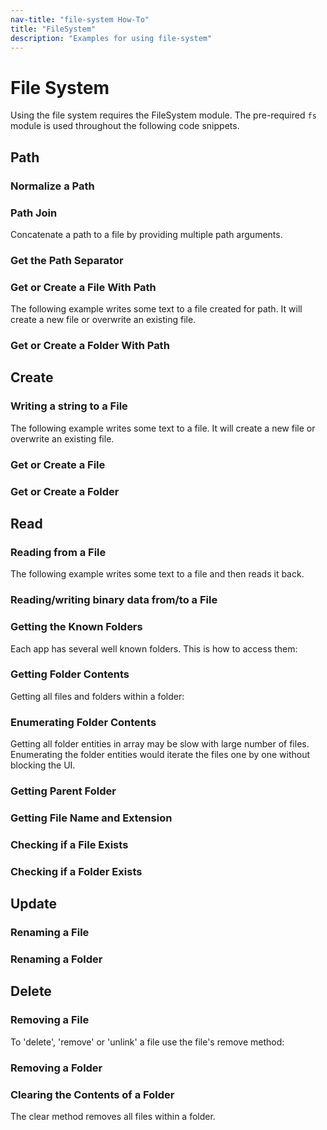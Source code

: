 ```yaml
---
nav-title: "file-system How-To"
title: "FileSystem"
description: "Examples for using file-system"
---
```

# File System
Using the file system requires the FileSystem module.
<snippet id='file-system-require'/>
The pre-required `fs` module is used throughout the following code snippets.
## Path
### Normalize a Path
<snippet id='file-system-normalize'/>

### Path Join
Concatenate a path to a file by providing multiple path arguments.
<snippet id='file-system-multiple-args'/>

### Get the Path Separator
<snippet id='file-system-separator'/>

### Get or Create a File With Path
The following example writes some text to a file created for path.
It will create a new file or overwrite an existing file.
<snippet id='file-system-create'/>

### Get or Create a Folder With Path
<snippet id='file-system-create-folder'/>

## Create
### Writing a string to a File
The following example writes some text to a file.
It will create a new file or overwrite an existing file.
<snippet id='file-system-write-string'/>

### Get or Create a File
<snippet id='file-system-create-file'/>

### Get or Create a Folder
<snippet id='file-system-get-folder'/>

## Read
### Reading from a File
The following example writes some text to a file and then reads it back.
<snippet id='file-system-example-text'/>

### Reading/writing binary data from/to a File
<snippet id='file-system-read-binary'/>

### Getting the Known Folders
Each app has several well known folders. This is how to access them:
<snippet id='file-system-known-folders'/>

### Getting Folder Contents
Getting all files and folders within a folder:
<snippet id='file-system-folders-content'/>

### Enumerating Folder Contents
Getting all folder entities in array may be slow with large number of files.
Enumerating the folder entities would iterate the files one by one without blocking the UI.
<snippet id='file-system-enum-content'/>

### Getting Parent Folder
<snippet id='file-system-parent'/>

### Getting File Name and Extension
<snippet id='file-system-extension'/>

### Checking if a File Exists
<snippet id='file-system-fileexists'/>

### Checking if a Folder Exists
<snippet id='file-system-folderexists'/>

## Update
### Renaming a File
<snippet id='file-system-renaming'/>

### Renaming a Folder
<snippet id='file-system-renaming-folder'/>

## Delete
### Removing a File
To 'delete', 'remove' or 'unlink' a file use the file's remove method:
<snippet id='file-system-remove-file'/>

### Removing a Folder
<snippet id='file-system-remove-folder'/>

### Clearing the Contents of a Folder
The clear method removes all files within a folder.
<snippet id='file-system-clear-folder'/>
